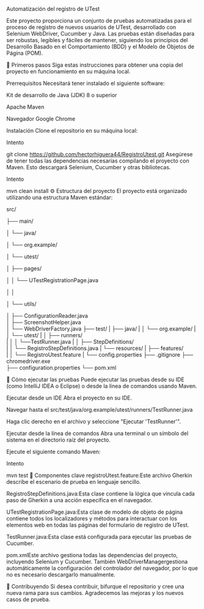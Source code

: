 Automatización del registro de UTest

Este proyecto proporciona un conjunto de pruebas automatizadas para el proceso de registro de nuevos usuarios de UTest, desarrollado con Selenium WebDriver, Cucumber y Java. Las pruebas están diseñadas para ser robustas, legibles y fáciles de mantener, siguiendo los principios del Desarrollo Basado en el Comportamiento (BDD) y el Modelo de Objetos de Página (POM).

🚀 Primeros pasos
Siga estas instrucciones para obtener una copia del proyecto en funcionamiento en su máquina local.

Prerrequisitos
Necesitará tener instalado el siguiente software:

Kit de desarrollo de Java (JDK) 8 o superior

Apache Maven

Navegador Google Chrome

Instalación
Clone el repositorio en su máquina local:

Intento

git clone https://github.com/hectorhiguera44/RegistroUtest.git
Asegúrese de tener todas las dependencias necesarias compilando el proyecto con Maven. Esto descargará Selenium, Cucumber y otras bibliotecas.

Intento

mvn clean install
⚙️ Estructura del proyecto
El proyecto está organizado utilizando una estructura Maven estándar:

src/

├──       main/

│                └── java/

│                └── org.example/

│                └── utest/

│                            ├── pages/  

│                            │   └── UTestRegistrationPage.java

│                            │ 

│                            └── utils/  

│                    ├── ConfigurationReader.java   
│                    ├── ScreenshotHelper.java  
│                    └── WebDriverFactory.java
├── test/
|   ├── java/
|   │   └── org.example/
|   │        └── utest/
|   │            ├── runners/    
|   │            │   └──TestRunner.java
|   │            ├── StepDefinitions/   
|   │                └── RegistroStepDefinitions.java
|   └── resources/
|       ├── features/  
|       │   └── RegistroUtest.feature
|       └── config.properties
├── .gitignore
├── chromedriver.exe    
├── configuration.properties
└── pom.xml


🧪 Cómo ejecutar las pruebas
Puede ejecutar las pruebas desde su IDE (como IntelliJ IDEA o Eclipse) o desde la línea de comandos usando Maven.

Ejecutar desde un IDE
Abra el proyecto en su IDE.

Navegar hasta el src/test/java/org.example/utest/runners/TestRunner.java

Haga clic derecho en el archivo y seleccione "Ejecutar 'TestRunner'".

Ejecutar desde la línea de comandos
Abra una terminal o un símbolo del sistema en el directorio raíz del proyecto.

Ejecute el siguiente comando Maven:

Intento

mvn test
📖 Componentes clave
registroUtest.feature:Este archivo Gherkin describe el escenario de prueba en lenguaje sencillo.

RegistroStepDefinitions.java:Esta clase contiene la lógica que vincula cada paso de Gherkin a una acción específica en el navegador.

UTestRegistrationPage.java:Esta clase de modelo de objeto de página contiene todos los localizadores y métodos para interactuar con los elementos web en todas las páginas del formulario de registro de UTest.

TestRunner.java:Esta clase está configurada para ejecutar las pruebas de Cucumber.

pom.xmlEste archivo gestiona todas las dependencias del proyecto, incluyendo Selenium y Cucumber. También WebDriverManagergestiona automáticamente la configuración del controlador del navegador, por lo que no es necesario descargarlo manualmente.

🤝 Contribuyendo
Si desea contribuir, bifurque el repositorio y cree una nueva rama para sus cambios. Agradecemos las mejoras y los nuevos casos de prueba.
